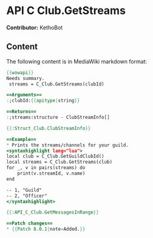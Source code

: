 # API C Club.GetStreams

**Contributor:** KethoBot

## Content

The following content is in MediaWiki markdown format:

```mediawiki
{{wowapi}}
Needs summary.
 streams = C_Club.GetStreams(clubId)

==Arguments==
:;clubId:{{apitype|string}}

==Returns==
:;streams:structure - ClubStreamInfo[]

{{:Struct_Club.ClubStreamInfo}}

==Example==
* Prints the streams/channels for your guild.
<syntaxhighlight lang="lua">
local club = C_Club.GetGuildClubId()
local streams = C_Club.GetStreams(club)
for _, v in pairs(streams) do
	print(v.streamId, v.name)
end

-- 1, "Guild"
-- 2, "Officer"
</syntaxhighlight>

{{:API_C_Club.GetMessagesInRange}}

==Patch changes==
* {{Patch 8.0.1|note=Added.}}
```